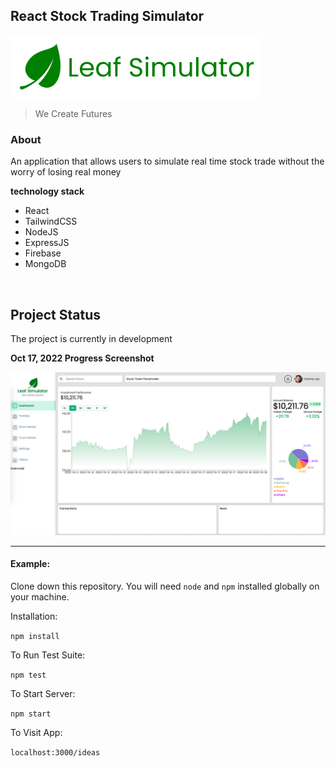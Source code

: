 ## React Stock Trading Simulator 

![Logo](/src/assets/images/horizonal_logo.png)

> We Create Futures


### About

An application that allows users to simulate real time stock trade without the worry of losing real money

**technology stack**

- React 
- TailwindCSS 
- NodeJS 
- ExpressJS 
- Firebase 
- MongoDB 

<br>

## Project Status 

The project is currently in development 

**Oct 17, 2022 Progress Screenshot** 

![Progress](/src/assets/oct%2018.png)

--- 

#### Example:  

Clone down this repository. You will need `node` and `npm` installed globally on your machine.  

Installation:

`npm install`  

To Run Test Suite:  

`npm test`  

To Start Server:

`npm start`  

To Visit App:

`localhost:3000/ideas`  